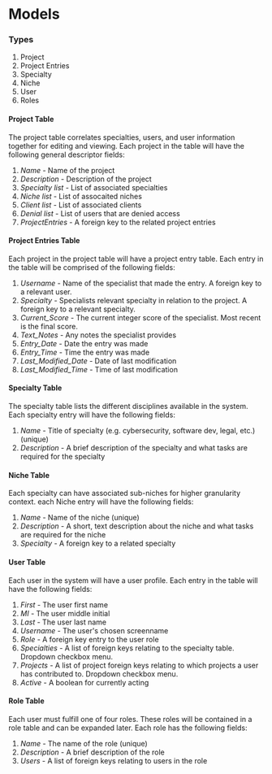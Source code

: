 # Models

### Types

1. Project
2. Project Entries
3. Specialty
4. Niche
5. User
6. Roles

#### Project Table

The project table correlates specialties, users, and user information together for editing and viewing. Each project in the table will have the following general descriptor fields:

1. _Name_ - Name of the project
2. _Description_ - Description of the project
3. _Specialty list_ - List of associated specialties
4. _Niche list_ - List of assocaited niches
5. _Client list_ - List of associated clients
6. _Denial list_ - List of users that are denied access
7. _ProjectEntries_ - A foreign key to the related project entries

#### Project Entries Table

Each project in the project table will have a project entry table. Each entry in the table will be comprised of the following fields:

1. _Username_ - Name of the specialist that made the entry. A foreign key to a relevant user.
2. _Specialty_ - Specialists relevant specialty in relation to the project. A foreign key to a relevant specialty.
3. _Current_Score_ - The current integer score of the specialist. Most recent is the final score.
4. _Text_Notes_ - Any notes the specialist provides
5. _Entry_Date_ - Date the entry was made
6. _Entry_Time_ - Time the entry was made
7. _Last_Modified_Date_ - Date of last modification
8. _Last_Modified_Time_ - Time of last modification

#### Specialty Table

The specialty table lists the different disciplines available in the system. Each specialty entry will have the following fields:

1. _Name_ - Title of specialty (e.g. cybersecurity, software dev, legal, etc.) (unique)
2. _Description_ - A brief description of the specialty and what tasks are required for the specialty

#### Niche Table

Each specialty can have associated sub-niches for higher granularity context. each Niche entry will have the following fields:

1. _Name_ - Name of the niche (unique)
2. _Description_ - A short, text description about the niche and what tasks are required for the niche
3. _Specialty_ - A foreign key to a related specialty

#### User Table

Each user in the system will have a user profile. Each entry in the table will have the following fields:

1. _First_ - The user first name
2. _MI_ - The user middle initial
3. _Last_ - The user last name
4. _Username_ - The user's chosen screenname
5. _Role_ - A foreign key entry to the user role
6. _Specialties_ - A list of foreign keys relating to the specialty table. Dropdown checkbox menu.
7. _Projects_ - A list of project foreign keys relating to which projects a user has contributed to. Dropdown checkbox menu.
9. _Active_ - A boolean for currently acting

#### Role Table

Each user must fulfill one of four roles. These roles will be contained in a role table and can be expanded later. Each role has the following fields:

1. _Name_ - The name of the role (unique)
2. _Description_ - A brief description of the role
3. _Users_ - A list of foreign keys relating to users in the role
